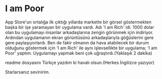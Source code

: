 # I am Poor

App Store'un ortalığa ilk çıktığı yıllarda markette bir görsel göstermekten başka bir işe yaramayan
bir uygulama vardı. Adı 'I am Rich' idi. 1000 dolar olan bu uygulamayı insanlar
arkadaşlarına zengin görünmek için indiriyor. Ardından uygulamanın ekran görüntüsünü arkadaşlarıyla göğüslerini gere gere paylaşıyorlardı.
Ben de fakir olmanın da hava atabilecek bir durum olduğunu göstermek için 'I am Rich' ile aynı işlevsellikte bir uygulama;
'I am Poor' yaptım.
Uygulamayı yapmak beni çok uğraştırdı.(Yaklaşık 2 dakika)

readme dosyasını Türkçe yazdım ki havalı olsun.(Herkes İngilizce yazıyor)

Starlarsanız sevinirim.
